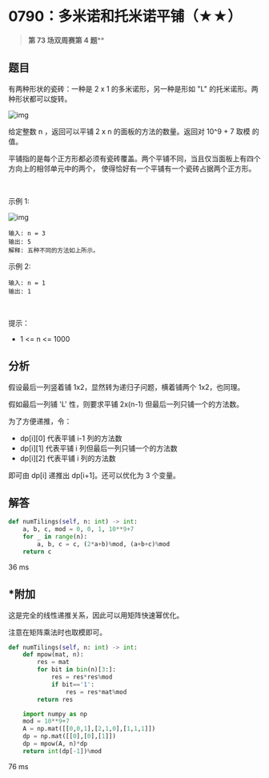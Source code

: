 # 0790：多米诺和托米诺平铺（★★）


> **第 73 场双周赛第 4 题****

## 题目

有两种形状的瓷砖：一种是 2 x 1 的多米诺形，另一种是形如 "L" 的托米诺形。两种形状都可以旋转。

![img](https://assets.leetcode.com/uploads/2021/07/15/lc-domino.jpg)

给定整数 n ，返回可以平铺 2 x n 的面板的方法的数量。返回对 10^9 + 7 取模 的值。

平铺指的是每个正方形都必须有瓷砖覆盖。两个平铺不同，当且仅当面板上有四个方向上的相邻单元中的两个，
使得恰好有一个平铺有一个瓷砖占据两个正方形。

 

示例 1:

![img](https://assets.leetcode.com/uploads/2021/07/15/lc-domino1.jpg)

    输入: n = 3
    输出: 5
    解释: 五种不同的方法如上所示。
示例 2:

    输入: n = 1
    输出: 1
 

提示：
- 1 <= n <= 1000


## 分析

假设最后一列竖着铺 1x2，显然转为递归子问题，横着铺两个 1x2，也同理。

假如最后一列铺 'L' 性，则要求平铺 2x(n-1) 但最后一列只铺一个的方法数。

为了方便递推，令：
- dp[i][0] 代表平铺 i-1 列的方法数
- dp[i][1] 代表平铺 i 列但最后一列只铺一个的方法数
- dp[i][2] 代表平铺 i 列的方法数

即可由 dp[i] 递推出 dp[i+1]。还可以优化为 3 个变量。

## 解答

```python
def numTilings(self, n: int) -> int:
    a, b, c, mod = 0, 0, 1, 10**9+7
    for _ in range(n):
        a, b, c = c, (2*a+b)%mod, (a+b+c)%mod
    return c
```
36 ms

## *附加

这是完全的线性递推关系，因此可以用矩阵快速幂优化。

注意在矩阵乘法时也取模即可。

```python
def numTilings(self, n: int) -> int:
    def mpow(mat, n):
        res = mat
        for bit in bin(n)[3:]:
            res = res*res%mod
            if bit=='1':
                res = res*mat%mod
        return res

    import numpy as np
    mod = 10**9+7
    A = np.mat([[0,0,1],[2,1,0],[1,1,1]])
    dp = np.mat([[0],[0],[1]])
    dp = mpow(A, n)*dp
    return int(dp[-1])%mod
```
76 ms
